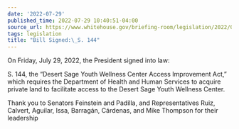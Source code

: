 ```yaml
---
date: '2022-07-29'
published_time: 2022-07-29 10:40:51-04:00
source_url: https://www.whitehouse.gov/briefing-room/legislation/2022/07/29/bill-signed-s-144/
tags: legislation
title: "Bill Signed:\_S. 144"
---
```

 
On Friday, July 29, 2022, the President signed into law:

S. 144, the “Desert Sage Youth Wellness Center Access Improvement Act,”
which requires the Department of Health and Human Services to acquire
private land to facilitate access to the Desert Sage Youth Wellness
Center.

Thank you to Senators Feinstein and Padilla, and Representatives Ruiz,
Calvert, Aguilar, Issa, Barragán, Cárdenas, and Mike Thompson for their
leadership

